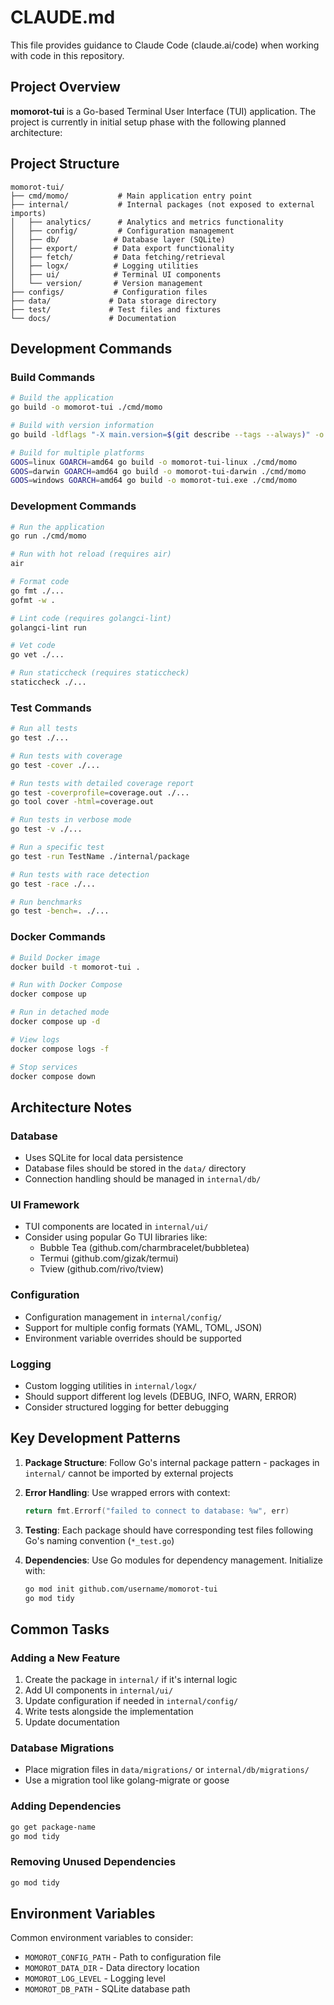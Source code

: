 # CLAUDE.md

This file provides guidance to Claude Code (claude.ai/code) when working with code in this repository.

## Project Overview

**momorot-tui** is a Go-based Terminal User Interface (TUI) application. The project is currently in initial setup phase with the following planned architecture:

## Project Structure

```
momorot-tui/
├── cmd/momo/           # Main application entry point
├── internal/           # Internal packages (not exposed to external imports)
│   ├── analytics/      # Analytics and metrics functionality
│   ├── config/         # Configuration management
│   ├── db/            # Database layer (SQLite)
│   ├── export/        # Data export functionality
│   ├── fetch/         # Data fetching/retrieval
│   ├── logx/          # Logging utilities
│   ├── ui/            # Terminal UI components
│   └── version/       # Version management
├── configs/           # Configuration files
├── data/             # Data storage directory
├── test/             # Test files and fixtures
└── docs/             # Documentation
```

## Development Commands

### Build Commands
```bash
# Build the application
go build -o momorot-tui ./cmd/momo

# Build with version information
go build -ldflags "-X main.version=$(git describe --tags --always)" -o momorot-tui ./cmd/momo

# Build for multiple platforms
GOOS=linux GOARCH=amd64 go build -o momorot-tui-linux ./cmd/momo
GOOS=darwin GOARCH=amd64 go build -o momorot-tui-darwin ./cmd/momo
GOOS=windows GOARCH=amd64 go build -o momorot-tui.exe ./cmd/momo
```

### Development Commands
```bash
# Run the application
go run ./cmd/momo

# Run with hot reload (requires air)
air

# Format code
go fmt ./...
gofmt -w .

# Lint code (requires golangci-lint)
golangci-lint run

# Vet code
go vet ./...

# Run staticcheck (requires staticcheck)
staticcheck ./...
```

### Test Commands
```bash
# Run all tests
go test ./...

# Run tests with coverage
go test -cover ./...

# Run tests with detailed coverage report
go test -coverprofile=coverage.out ./...
go tool cover -html=coverage.out

# Run tests in verbose mode
go test -v ./...

# Run a specific test
go test -run TestName ./internal/package

# Run tests with race detection
go test -race ./...

# Run benchmarks
go test -bench=. ./...
```

### Docker Commands
```bash
# Build Docker image
docker build -t momorot-tui .

# Run with Docker Compose
docker compose up

# Run in detached mode
docker compose up -d

# View logs
docker compose logs -f

# Stop services
docker compose down
```

## Architecture Notes

### Database
- Uses SQLite for local data persistence
- Database files should be stored in the `data/` directory
- Connection handling should be managed in `internal/db/`

### UI Framework
- TUI components are located in `internal/ui/`
- Consider using popular Go TUI libraries like:
  - Bubble Tea (github.com/charmbracelet/bubbletea)
  - Termui (github.com/gizak/termui)
  - Tview (github.com/rivo/tview)

### Configuration
- Configuration management in `internal/config/`
- Support for multiple config formats (YAML, TOML, JSON)
- Environment variable overrides should be supported

### Logging
- Custom logging utilities in `internal/logx/`
- Should support different log levels (DEBUG, INFO, WARN, ERROR)
- Consider structured logging for better debugging

## Key Development Patterns

1. **Package Structure**: Follow Go's internal package pattern - packages in `internal/` cannot be imported by external projects

2. **Error Handling**: Use wrapped errors with context:
   ```go
   return fmt.Errorf("failed to connect to database: %w", err)
   ```

3. **Testing**: Each package should have corresponding test files following Go's naming convention (`*_test.go`)

4. **Dependencies**: Use Go modules for dependency management. Initialize with:
   ```bash
   go mod init github.com/username/momorot-tui
   go mod tidy
   ```

## Common Tasks

### Adding a New Feature
1. Create the package in `internal/` if it's internal logic
2. Add UI components in `internal/ui/`
3. Update configuration if needed in `internal/config/`
4. Write tests alongside the implementation
5. Update documentation

### Database Migrations
- Place migration files in `data/migrations/` or `internal/db/migrations/`
- Use a migration tool like golang-migrate or goose

### Adding Dependencies
```bash
go get package-name
go mod tidy
```

### Removing Unused Dependencies
```bash
go mod tidy
```

## Environment Variables

Common environment variables to consider:
- `MOMOROT_CONFIG_PATH` - Path to configuration file
- `MOMOROT_DATA_DIR` - Data directory location
- `MOMOROT_LOG_LEVEL` - Logging level
- `MOMOROT_DB_PATH` - SQLite database path